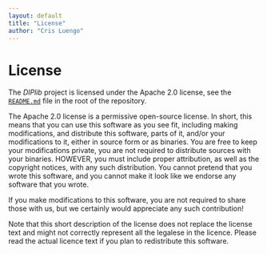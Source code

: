 ```yaml
---
layout: default
title: "License"
author: "Cris Luengo"
---
```


<h1>License</h1>

The *DIPlib* project is licensed under the Apache 2.0 license, see the
<a href="https://github.com/DIPlib/diplib/blob/master/README.md">`README.md`</a> file
in the root of the repository.

The Apache 2.0 license is a permissive open-source license. In short, this means that
you can use this software as you see fit, including making modifications, and distribute
this software, parts of it, and/or your modifications to it, either in source form or as
binaries. You are free to keep your modifications private, you are not required to
distribute sources with your binaries. HOWEVER, you must include proper attribution, as
well as the copyright notices, with any such distribution. You cannot pretend that you
wrote this software, and you cannot make it look like we endorse any software that you
wrote.

If you make modifications to this software, you are not required to share those with us,
but we certainly would appreciate any such contribution!

Note that this short description of the license does not replace the license text and
might not correctly represent all the legalese in the licence. Please read the actual
licence text if you plan to redistribute this software.
